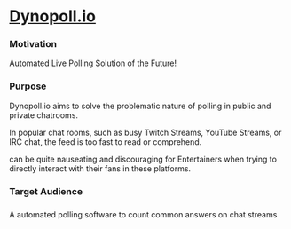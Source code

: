# [Dynopoll.io](dynopoll.io)

### Motivation

Automated Live Polling Solution of the Future!



### Purpose

Dynopoll.io aims to solve the problematic nature of polling in public and private chatrooms.

In popular chat rooms, such as busy Twitch Streams, YouTube Streams, or IRC chat, the feed is too fast to read or comprehend.

can be quite nauseating and discouraging for Entertainers when trying to directly interact with their fans in these platforms.

### Target Audience



###  

A automated polling software to count common answers on chat streams
